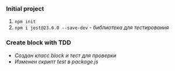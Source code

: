 
### Initial project
1. `npm init`
2. `npm i jest@23.6.0 --save-dev` - *библиотека для тестирования*

### Create block with TDD
- *Создан класс block и тест для проверки*
- *Изменен скрипт test в package.js*